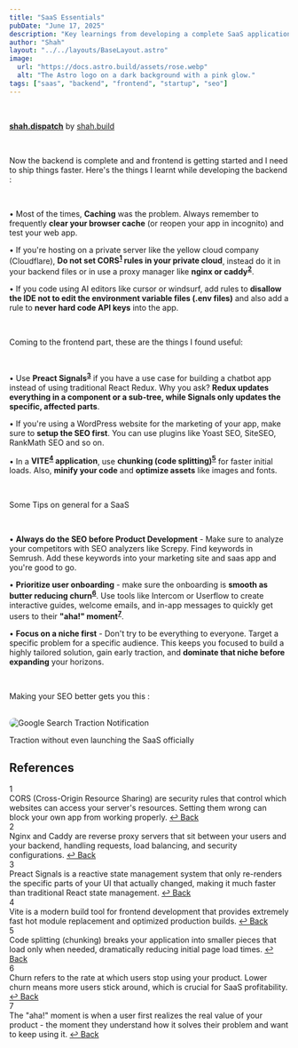 ```yaml
---
title: "SaaS Essentials"
pubDate: "June 17, 2025"
description: "Key learnings from developing a complete SaaS application - from backend gotchas to frontend optimizations and general startup wisdom."
author: "Shah"
layout: "../../layouts/BaseLayout.astro"
image:
  url: "https://docs.astro.build/assets/rose.webp"
  alt: "The Astro logo on a dark background with a pink glow."
tags: ["saas", "backend", "frontend", "startup", "seo"]
---
```


<br>

<a href="https://mdshahzeb.kit.com/" title="shah.dispatch - Your friendly neighborhood tinkerer's newsletter about tech, mentality, business and everything interesting" target="_blank" rel="noopener noreferrer">**shah.dispatch**</a> by [shah.build](https://shah.build)

<br>

Now the backend is complete and and frontend is getting started and I need to ship things faster. Here's the things I learnt while developing the backend :

<br>

• Most of the times, **Caching** was the problem. Always remember to frequently **clear your browser cache** (or reopen your app in incognito) and test your web app.

• If you're hosting on a private server like the yellow cloud company (Cloudflare), **Do not set CORS<sup id="ref-1"><a href="#fn-1" aria-label="Footnote 1">1</a></sup> rules in your private cloud**, instead do it in your backend files or in use a proxy manager like **nginx or caddy<sup id="ref-2"><a href="#fn-2" aria-label="Footnote 2">2</a></sup>**.

• If you code using AI editors like cursor or windsurf, add rules to **disallow the IDE not to edit the environment variable files (.env files)** and also add a rule to **never hard code API keys** into the app.

<br>

Coming to the frontend part, these are the things I found useful:

<br>

• Use **Preact Signals<sup id="ref-3"><a href="#fn-3" aria-label="Footnote 3">3</a></sup>** if you have a use case for building a chatbot app instead of using traditional React Redux. Why you ask? **Redux updates everything in a component or a sub-tree, while Signals only updates the specific, affected parts**.

• If you're using a WordPress website for the marketing of your app, make sure to **setup the SEO first**. You can use plugins like Yoast SEO, SiteSEO, RankMath SEO and so on.

• In a **VITE<sup id="ref-4"><a href="#fn-4" aria-label="Footnote 4">4</a></sup> application**, use **chunking (code splitting)<sup id="ref-5"><a href="#fn-5" aria-label="Footnote 5">5</a></sup>** for faster initial loads. Also, **minify your code** and **optimize assets** like images and fonts.

<br>

Some Tips on general for a SaaS

<br>

• **Always do the SEO before Product Development** - Make sure to analyze your competitors with SEO analyzers like Screpy. Find keywords in Semrush. Add these keywords into your marketing site and saas app and you're good to go.

• **Prioritize user onboarding** - make sure the onboarding is **smooth as butter reducing churn<sup id="ref-6"><a href="#fn-6" aria-label="Footnote 6">6</a></sup>**. Use tools like Intercom or Userflow to create interactive guides, welcome emails, and in-app messages to quickly get users to their **"aha!" moment<sup id="ref-7"><a href="#fn-7" aria-label="Footnote 7">7</a></sup>**.

• **Focus on a niche first** - Don't try to be everything to everyone. Target a specific problem for a specific audience. This keeps you focused to build a highly tailored solution, gain early traction, and **dominate that niche before expanding** your horizons.

<br>

Making your SEO better gets you this :

<br>

<div class="text-center my-8">
  <img src="/seo-clicks.jpg" alt="Google Search Traction Notification" style="border-radius: 30px; max-width: 700px;" class="mx-auto" />
  <p class="text-center mt-4 text-gray-700 font-medium">Traction without even launching the SaaS officially</p>
</div>



<div class="mt-12 pt-8 border-t border-neutral-200">
  <h2 class="text-lg font-semibold mb-6 text-neutral-900">References</h2>
  <div class="space-y-4">
    <div id="fn-1" class="text-sm leading-relaxed">
      <span class="inline-flex items-center justify-center w-6 h-6 bg-neutral-100 text-neutral-600 rounded-full text-xs font-medium mr-3 flex-shrink-0">1</span>
      <div class="inline">
        <span class="text-neutral-700">
          CORS (Cross-Origin Resource Sharing) are security rules that control which websites can access your server's resources. Setting them wrong can block your own app from working properly.
        </span>
        <a href="#ref-1" class="ml-2 text-sky-600 hover:text-sky-800 text-xs font-medium transition-colors" aria-label="Back to content">
          ↩ Back
        </a>
      </div>
    </div>
    <div id="fn-2" class="text-sm leading-relaxed">
      <span class="inline-flex items-center justify-center w-6 h-6 bg-neutral-100 text-neutral-600 rounded-full text-xs font-medium mr-3 flex-shrink-0">2</span>
      <div class="inline">
        <span class="text-neutral-700">
          Nginx and Caddy are reverse proxy servers that sit between your users and your backend, handling requests, load balancing, and security configurations.
        </span>
        <a href="#ref-2" class="ml-2 text-sky-600 hover:text-sky-800 text-xs font-medium transition-colors" aria-label="Back to content">
          ↩ Back
        </a>
      </div>
    </div>
    <div id="fn-3" class="text-sm leading-relaxed">
      <span class="inline-flex items-center justify-center w-6 h-6 bg-neutral-100 text-neutral-600 rounded-full text-xs font-medium mr-3 flex-shrink-0">3</span>
      <div class="inline">
        <span class="text-neutral-700">
          Preact Signals is a reactive state management system that only re-renders the specific parts of your UI that actually changed, making it much faster than traditional React state management.
        </span>
        <a href="#ref-3" class="ml-2 text-sky-600 hover:text-sky-800 text-xs font-medium transition-colors" aria-label="Back to content">
          ↩ Back
        </a>
      </div>
    </div>
    <div id="fn-4" class="text-sm leading-relaxed">
      <span class="inline-flex items-center justify-center w-6 h-6 bg-neutral-100 text-neutral-600 rounded-full text-xs font-medium mr-3 flex-shrink-0">4</span>
      <div class="inline">
        <span class="text-neutral-700">
          Vite is a modern build tool for frontend development that provides extremely fast hot module replacement and optimized production builds.
        </span>
        <a href="#ref-4" class="ml-2 text-sky-600 hover:text-sky-800 text-xs font-medium transition-colors" aria-label="Back to content">
          ↩ Back
        </a>
      </div>
    </div>
    <div id="fn-5" class="text-sm leading-relaxed">
      <span class="inline-flex items-center justify-center w-6 h-6 bg-neutral-100 text-neutral-600 rounded-full text-xs font-medium mr-3 flex-shrink-0">5</span>
      <div class="inline">
        <span class="text-neutral-700">
          Code splitting (chunking) breaks your application into smaller pieces that load only when needed, dramatically reducing initial page load times.
        </span>
        <a href="#ref-5" class="ml-2 text-sky-600 hover:text-sky-800 text-xs font-medium transition-colors" aria-label="Back to content">
          ↩ Back
        </a>
      </div>
    </div>
    <div id="fn-6" class="text-sm leading-relaxed">
      <span class="inline-flex items-center justify-center w-6 h-6 bg-neutral-100 text-neutral-600 rounded-full text-xs font-medium mr-3 flex-shrink-0">6</span>
      <div class="inline">
        <span class="text-neutral-700">
          Churn refers to the rate at which users stop using your product. Lower churn means more users stick around, which is crucial for SaaS profitability.
        </span>
        <a href="#ref-6" class="ml-2 text-sky-600 hover:text-sky-800 text-xs font-medium transition-colors" aria-label="Back to content">
          ↩ Back
        </a>
      </div>
    </div>
    <div id="fn-7" class="text-sm leading-relaxed">
      <span class="inline-flex items-center justify-center w-6 h-6 bg-neutral-100 text-neutral-600 rounded-full text-xs font-medium mr-3 flex-shrink-0">7</span>
      <div class="inline">
        <span class="text-neutral-700">
          The "aha!" moment is when a user first realizes the real value of your product - the moment they understand how it solves their problem and want to keep using it.
        </span>
        <a href="#ref-7" class="ml-2 text-sky-600 hover:text-sky-800 text-xs font-medium transition-colors" aria-label="Back to content">
          ↩ Back
        </a>
      </div>
    </div>
  </div>
</div>
